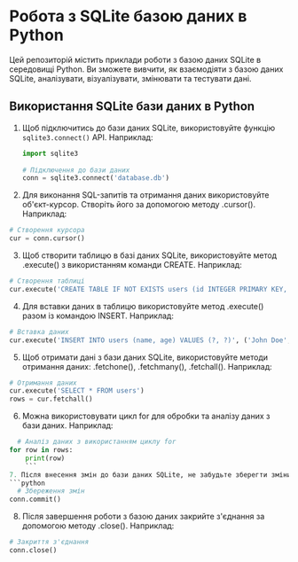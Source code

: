 # Робота з SQLite базою даних в Python

Цей репозиторій містить приклади роботи з базою даних SQLite в середовищі Python. Ви зможете вивчити, як взаємодіяти з базою даних SQLite, аналізувати, візуалізувати, змінювати та тестувати дані.

## Використання SQLite бази даних в Python

1. Щоб підключитись до бази даних SQLite, використовуйте функцію `sqlite3.connect()` API. Наприклад:

   ```python
   import sqlite3
  
   # Підключення до бази даних
   conn = sqlite3.connect('database.db')
   ``` 
2. Для виконання SQL-запитів та отримання даних використовуйте об'єкт-курсор. Створіть його за допомогою методу .cursor(). Наприклад:

```python
# Створення курсора
cur = conn.cursor()
``` 
3. Щоб створити таблицю в базі даних SQLite, використовуйте метод .execute() з використанням команди CREATE. Наприклад:
  
  ```python
# Створення таблиці
cur.execute('CREATE TABLE IF NOT EXISTS users (id INTEGER PRIMARY KEY, name TEXT, age INTEGER)')
``` 
4. Для вставки даних в таблицю використовуйте метод .execute() разом із командою INSERT. Наприклад:
  
  ```python
# Вставка даних
cur.execute('INSERT INTO users (name, age) VALUES (?, ?)', ('John Doe', 25))
``` 
5. Щоб отримати дані з бази даних SQLite, використовуйте методи отримання даних: .fetchone(), .fetchmany(), .fetchall(). Наприклад:

```python
# Отримання даних
cur.execute('SELECT * FROM users')
rows = cur.fetchall()
``` 

6. Можна використовувати цикл for для обробки та аналізу даних з бази даних. Наприклад:
```python
  # Аналіз даних з використанням циклу for
for row in rows:
    print(row)
    ``` 
7. Після внесення змін до бази даних SQLite, не забудьте зберегти зміни за допомогою методу .commit(). Наприклад:
```python
  # Збереження змін
conn.commit()
```

8. Після завершення роботи з базою даних закрийте з'єднання за допомогою методу .close(). Наприклад:
```python 
# Закриття з'єднання
conn.close()
``` 
 
